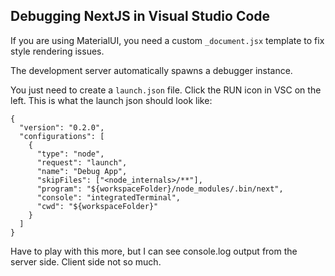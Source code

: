 ## Debugging NextJS in Visual Studio Code

If you are using MaterialUI, you need a custom `_document.jsx` template to fix style rendering issues.

The development server automatically spawns a debugger instance. 

You just need to create a `launch.json` file. Click the RUN icon in VSC on the left. This is what the launch json should look like:

```
{
  "version": "0.2.0",
  "configurations": [
    {
      "type": "node",
      "request": "launch",
      "name": "Debug App",
      "skipFiles": ["<node_internals>/**"],
      "program": "${workspaceFolder}/node_modules/.bin/next",
      "console": "integratedTerminal",
      "cwd": "${workspaceFolder}"
    }
  ]
}
```

Have to play with this more, but I can see console.log output from the server side. Client side not so much. 